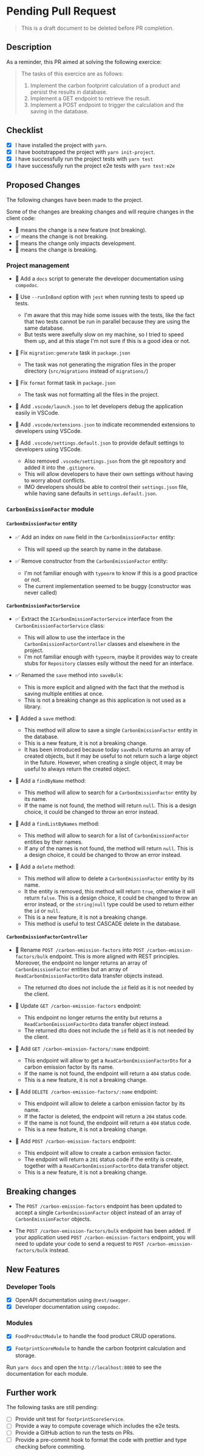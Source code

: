 # Pending Pull Request

> This is a draft document to be deleted before PR completion.

## Description

As a reminder, this PR aimed at solving the following exercice:

> The tasks of this exercice are as follows:
> 1. Implement the carbon footprint calculation of a product and persist the results in database.
> 2. Implement a GET endpoint to retrieve the result.
> 3. Implement a POST endpoint to trigger the calculation and the saving in the database.

## Checklist

- [x] I have installed the project with `yarn`.
- [x] I have bootstrapped the project with `yarn init-project`. 
- [x] I have successfully run the project tests with `yarn test`
- [x] I have successfully run the project e2e tests with `yarn test:e2e`

## Proposed Changes

The following changes have been made to the project.

Some of the changes are breaking changes and will require changes in the client code:

- 🎁 means the change is a new feature (not breaking).
- ✅ means the change is not breaking.
- 🧹 means the change only impacts development.
- 🚨 means the change is breaking.

### Project management

- 🧹 Add a `docs` script to generate the developer documentation using `compodoc`.

- 🧹 Use `--runInBand` option with `jest` when running tests to speed up tests.
  - I'm aware that this may hide some issues with the tests, like the fact that two tests cannot be run in parallel because they are using the same database.
  - But tests were awefully slow on my machine, so I tried to speed them up, and at this stage I'm not sure if this is a good idea or not.

- 🧹 Fix `migration:generate` task in `package.json`
  - The task was not generating the migration files in the proper directory (`src/migrations` instead of `migrations/`)

- 🧹 Fix `format` format task in `package.json`
  - The task was not formatting all the files in the project.

- 🧹 Add `.vscode/launch.json` to let developers debug the application easily in VSCode.

- 🧹 Add `.vscode/extensions.json` to indicate recommended extensions to developers using VSCode.

- 🧹 Add `.vscode/settings.default.json` to provide default settings to developers using VSCode.
  - Also removed `.vscode/settings.json` from the git repository and added it into the `.gitignore`.
  - This will allow developers to have their own settings without having to worry about conflicts.
  - IMO developers should be able to control their `settings.json` file, while having sane defaults in `settings.default.json`.

### `CarbonEmissionFactor` module


#### `CarbonEmissionFactor` entity

- ✅ Add an index on `name` field in the `CarbonEmissionFactor` entity:
  - This will speed up the search by name in the database.

- ✅ Remove constructor from the `CarbonEmissionFactor` entity:
  - I'm not familiar enough with `typeorm` to know if this is a good practice or not.
  - The current implementation seemed to be buggy (constructor was never called)

#### `CarbonEmissionFactorService`

- ✅ Extract the `ICarbonEmissionFactorService` interface from the `CarbonEmissionFactorService` class:
  - This will allow to use the interface in the `CarbonEmissionFactorController` classes and elsewhere in the project.
  - I'm not familiar enough with `typeorm`, maybe it provides way to create stubs for `Repository` classes esily without the need for an interface.

- ✅ Renamed the `save` method into `saveBulk`:
  - This is more explicit and aligned with the fact that the method is saving multiple entities at once.
  - This is not a breaking change as this application is not used as a library.

- 🎁 Added a `save` method:
  - This method will allow to save a single `CarbonEmissionFactor` entity in the database.
  - This is a new feature, it is not a breaking change.
  - It has been introduced because today `saveBulk` returns an array of created objects, but it may be useful to not return such a large object in the future. However, when creating a single object, it may be useful to always return the created object.

- 🎁 Add a `findByName` method:
  - This method will allow to search for a `CarbonEmissionFactor` entity by its name.
  - If the name is not found, the method will return `null`. This is a design choice, it could be changed to throw an error instead.

- 🎁 Add a `findListByNames` method:
  - This method will allow to search for a list of `CarbonEmissionFactor` entities by their names.
  - If any of the names is not found, the method will return `null`. This is a design choice, it could be changed to throw an error instead.

- 🎁 Add a `delete` method:
  - This method will allow to delete a `CarbonEmissionFactor` entity by its name.
  - It the entity is removed, this method will return `true`, otherwise it will return `false`. This is a design choice, it could be changed to throw an error instead, or the `string|null` type could be used to return either the `id` or `null`.
  - This is a new feature, it is not a breaking change.
  - This method is useful to test CASCADE delete in the database.

#### `CarbonEmissionFactorController`

- 🚨 Rename `POST /carbon-emission-factors` into `POST /carbon-emission-factors/bulk` endpoint. This is more aligned with REST principles. Moreover, the endpoint no longer returns an array of `CarbonEmissionFactor` entities but an array of `ReadCarbonEmissionFactorDto` data transfer objects instead.
  - The returned dto does not include the `id` field as it is not needed by the client.

- 🚨 Update `GET /carbon-emission-factors` endpoint:
  - This endpoint no longer returns the entity but returns a `ReadCarbonEmissionFactorDto` data transfer object instead.
  - The returned dto does not include the `id` field as it is not needed by the client.

- 🎁 Add `GET /carbon-emission-factors/:name` endpoint:
  - This endpoint will allow to get a `ReadCarbonEmissionFactorDto` for a carbon emission factor by its name.
  - If the name is not found, the endpoint will return a `404` status code.
  - This is a new feature, it is not a breaking change.

- 🎁 Add `DELETE /carbon-emission-factors/:name` endpoint:
  - This endpoint will allow to delete a carbon emission factor by its name.
  - If the factor is deleted, the endpoint will return a `204` status code.
  - If the name is not found, the endpoint will return a `404` status code.
  - This is a new feature, it is not a breaking change.

- 🎁 Add `POST /carbon-emission-factors` endpoint:
  - This endpoint will allow to create a carbon emission factor.
  - The endpoint will return a `201` status code if the entity is create, together with a `ReadCarbonEmissionFactorDto` data transfer object.
  - This is a new feature, it is not a breaking change.

## Breaking changes

- The `POST /carbon-emission-factors` endpoint has been updated to accept a single `CarbonEmissionFactor` object instead of an array of `CarbonEmissionFactor` objects.

- The `POST /carbon-emission-factors/bulk` endpoint has been added. If your application used `POST /carbon-emission-factors` endpoint, you will need to update your code to send a request to `POST /carbon-emission-factors/bulk` instead.

## New Features

### Developer Tools

- [x] OpenAPI documentation using `@nest/swagger`.
- [x] Developer documentation using `compodoc`.

### Modules

- [x] `FoodProductModule` to handle the food product CRUD operations.

- [x] `FootprintScoreModule` to handle the carbon footprint calculation and storage.

Run `yarn docs` and open the `http://localhost:8080` to see the documentation for each module.

## Further work

The following tasks are still pending:

- [ ] Provide unit test for `footprintScoreService`.
- [ ] Provide a way to compute coverage which includes the e2e tests.
- [ ] Provide a GitHub action to run the tests on PRs.
- [ ] Provide a pre-commit hook to format the code with prettier and type checking before commiting.
